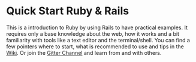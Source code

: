# Quick Start Ruby & Rails

This is a introduction to Ruby by using Rails to have practical examples. It requires only a base knowledge about the web, how it works and a bit familiarity with tools like a text editor and the terminal/shell. You can find a few pointers where to start, what is recommended to use and tips in the [Wiki](https://github.com/bastilian/Rails-Workshop_Todo-App/wiki). Or join the  [Gitter Channel](https://gitter.im/bastilian/Quick-Start-Rails-and-Ruby) and learn from and with others.
